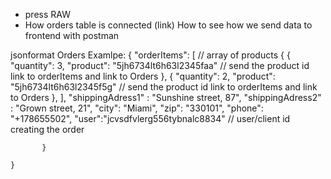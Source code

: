 * press RAW
* How orders table is connected (link)
 How to see how we send data to frontend with postman

 jsonformat
 Orders Examlpe:
    {
        "orderItems": [  // array of products
        {
            {
                "quantity": 3,
                "product": "5jh6734lt6h63l2345faa" // send the product id link to orderItems and link to Orders
            },
              {
                "quantity": 2,
                "product": "5jh6734lt6h63l2345f5g" //  send the product id link to orderItems and link to Orders
            }, 
                ],
                "shippingAdress1" : "Sunshine street, 87",
                "shippingAdress2" : "Grown street, 21",
                "city": "Miami",
                "zip": "330101",
                "phone": "+178655502",
                "user":"jcvsdfvlerg556tybnalc8834" // user/client id creating the order
                
           }

    }
